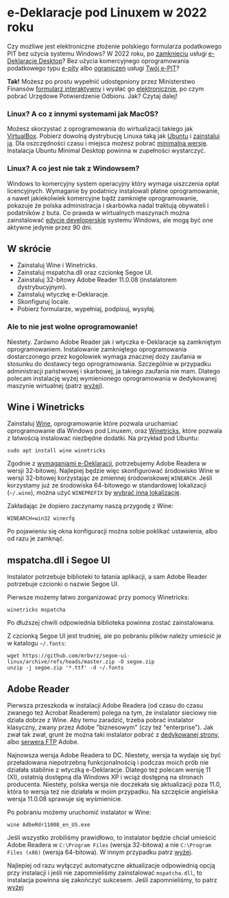 # e-Deklaracje pod Linuxem w 2022 roku

Czy możliwe jest elektroniczne złożenie polskiego formularza podatkowego PIT bez użycia systemu Windows? W 2022 roku, po [zamknięciu](https://www.gov.pl/web/finanse/aplikacja-e-deklaracje-desktop-dostepna-tylko-do-konca-2021-roku) usługi [e-Deklaracje Desktop](https://www.podatki.gov.pl/e-deklaracje/aplikacja-e-deklaracje-desktop/)? Bez użycia komercyjnego oprogramowania podatkowego typu [e-pity](https://www.e-pity.pl/pobierz-darmowy-program-linux/) albo [ograniczeń](https://www.podatki.gov.pl/pit/twoj-e-pit/pytania-i-odpowiedzi/) usługi [Twój e-PIT](https://www.podatki.gov.pl/pit/twoj-e-pit/)?

**Tak!** Możesz po prostu wypełnić udostępniony przez Ministerstwo Finansów [formularz interaktywny](https://www.podatki.gov.pl/pit/e-deklaracje-pit/) i wysłać go [elektronicznie](https://www.podatki.gov.pl/e-deklaracje/wtyczka-do-podpisywania-i-przesylania-danych-xml-z-interaktywnych-formularzy-pdf/), po czym pobrać Urzędowe Potwierdzenie Odbioru. Jak? Czytaj dalej!

### Linux? A co z innymi systemami jak MacOS?

Możesz skorzystać z oprogramowania do wirtualizacji takiego jak [VirtualBox](https://www.virtualbox.org/). Pobierz dowolną dystrybucję Linuxa taką jak [Ubuntu](https://ubuntu.com/download/desktop) i [zainstaluj ją](https://www.download.net.pl/jak-zainstalowac-linuxa-na-virtualbox-dowolna-dystrybucja/n/15416/). Dla oszczędności czasu i miejsca możesz pobrać [minimalną wersję](http://archive.ubuntu.com/ubuntu/dists/focal/main/installer-amd64/current/legacy-images/netboot/mini.iso). Instalacja Ubuntu Minimal Desktop powinna w zupełności wystarczyć.

### Linux? A co jest nie tak z Windowsem?

Windows to komercyjny system operacyjny który wymaga uiszczenia opłat licencyjnych. Wymaganie by podatnicy instalowali płatne oprogramowanie, a nawet jakiekolwiek komercyjne bądź zamknięte oprogramowanie, pokazuje że polska administracja i skarbówka nadal traktują obywateli i podatników z buta. Co prawda w wirtualnych maszynach można zainstalować [edycje developerskie](https://developer.microsoft.com/en-us/microsoft-edge/tools/vms/) systemu Windows, ale mogą być one aktywne jedynie przez 90 dni.

## W skrócie

* Zainstaluj Wine i Winetricks.
* Zainstaluj mspatcha.dll oraz czcionkę Segoe UI.
* Zainstaluj 32-bitowy Adobe Reader 11.0.08 (instalatorem dystrybucyjnym).
* Zainstaluj wtyczkę e-Deklaracje.
* Skonfiguruj locale.
* Pobierz formularze, wypełniaj, podpisuj, wysyłaj.

### Ale to nie jest wolne oprogramowanie!

Niestety. Zarówno Adobe Reader jak i wtyczka e-Deklaracje są zamkniętym oprogramowaniem. Instalowanie zamkniętego oprogramowania dostarczonego przez kogolowiek wymaga znacznej dozy zaufania w stosunku do dostawcy tego oprogramowania. Szczególnie w przypadku administracji państwowej i skarbowej, ja takiego zaufania nie mam. Dlatego polecam instalację wyżej wymienionego oprogramowania w dedykowanej maszynie wirtualnej (patrz [wyżej](#linux-a-co-z-innymi-systemami-jak-macos)).

## Wine i Winetricks

Zainstaluj [Wine](https://wiki.winehq.org/Main_Page), oprogramowanie które pozwala uruchamiać oprogramowanie dla Windows pod Linuxem, oraz [Winetricks](https://wiki.winehq.org/Winetricks), które pozwala z łatwością instalować niezbędne dodatki. Na przykład pod Ubuntu:

```shell
sudo apt install wine winetricks
```

Zgodnie z [wymaganiami e-Deklaracji](https://www.podatki.gov.pl/e-deklaracje/wtyczka-do-podpisywania-i-przesylania-danych-xml-z-interaktywnych-formularzy-pdf), potrzebujemy Adobe Readera w wersji 32-bitowej. Najlepiej będzie więc skonfigurować środowisko Wine w wersji 32-bitowej korzystając ze zmiennej środowiskowej `WINEARCH`. Jeśli korzystamy już ze środowiska 64-bitowego w standardowej lokalizacji (`~/.wine`), można użyć `WINEPREFIX` by [wybrać inną lokalizację](https://newsblog.pl/jak-tworzyc-nowe-prefiksy-wine-w-systemie-linux/).

Zakładając że dopiero zaczynamy naszą przygodę z Wine:

```shell
WINEARCH=win32 winecfg
```

Po pojawieniu się okna konfiguracji można sobie poklikać ustawienia, albo od razu je zamknąć.

## mspatcha.dll i Segoe UI

Instalator potrzebuje biblioteki to łatania aplikacji, a sam Adobe Reader potrzebuje czcionki o nazwie Segoe UI.

Pierwsze możemy łatwo zorganizować przy pomocy Winetricks:

```shell
winetricks mspatcha
```

Po dłuższej chwili odpowiednia biblioteka powinna zostać zainstalowana.

Z czcionką Segoe UI jest trudniej, ale po pobraniu plików należy umieścić je w katalogu `~/.fonts`:

```shell
wget https://github.com/mrbvrz/segoe-ui-linux/archive/refs/heads/master.zip -O segoe.zip
unzip -j segoe.zip '*.ttf' -d ~/.fonts
```

## Adobe Reader

Pierwsza przeszkoda w instalacji Adobe Readera (od czasu do czasu zwanego też Acrobat Readerem) polega na tym, że instalator sieciowy nie działa dobrze z Wine. Aby temu zaradzić, trzeba pobrać instalator klasyczny, zwany przez Adobe "biznesowym" (czy też "enterprise"). Jak zwał tak zwał, grunt że można taki instalator pobrać z [dedykowanej strony](https://get.adobe.com/reader/enterprise/), albo [serwera FTP](https://community.adobe.com/t5/acrobat-reader-discussions/adobe-reader-older-version-offline-download/td-p/11549016) Adobe.

Najnowsza wersja Adobe Readera  to DC. Niestety, wersja ta wydaje się być przeładowana niepotrzebną funkcjonalnością i podczas moich prób nie działała stabilnie z wtyczką e-Deklaracje. Dlatego też polecam wersję 11 (XI), ostatnią dostępną dla Windows XP i wciąż dostępną na stronach producenta. Niestety, polska wersja nie doczekała się aktualizacji poza 11.0, która to wersja też nie działała w moim przypadku. Na szczęście angielska wersja 11.0.08 sprawuje się wyśmienicie.

Po pobraniu możemy uruchomić instalator w Wine:

```shell
wine AdbeRdr11008_en_US.exe
```

Jeśli wszystko zrobiliśmy prawidłowo, to instalator będzie chciał umieścić Adobe Readera w `C:\Program Files` (wersja 32-bitowa) a nie `C:\Program Files (x86)` (wersja 64-bitowa). W innym przypadku patrz [wyżej](#wine-i-winetricks).

Najlepiej od razu wyłączyć automatyczne aktualizacje odpowiednią opcją przy instalacji i jeśli nie zapomnieliśmy zainstalować `mspatcha.dll`, to instalacja powinna się zakończyć sukcesem. Jeśli zapomnieliśmy, to patrz [wyżej](#mspatchadll-i-segoe-ui)
